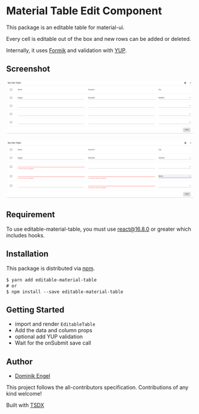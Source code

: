 # Material Table Edit Component

This package is an editable table for material-ui.

Every cell is editable out of the box and new rows can be added or deleted.

Internally, it uses [Formik](https://github.com/jaredpalmer/formik) and validation with [YUP](https://github.com/jquense/yup).

## Screenshot

![Example Display](screenshot_01.png)

![Validation example](screenshot_02.png)

## Requirement

To use editable-material-table, you must use react@16.8.0 or greater which includes hooks.

## Installation

This package is distributed via [npm](https://www.npmjs.com/package/editable-material-table).

```
$ yarn add editable-material-table
# or
$ npm install --save editable-material-table
```

## Getting Started

- import and render `EditableTable`
- Add the data and column props
- optional add YUP validation
- Wait for the onSubmit save call


## Author

- [Dominik Engel](https://github.com/Domino987)

This project follows the all-contributors specification. Contributions of any kind welcome!

Built with [TSDX](https://github.com/jaredpalmer/tsdx)